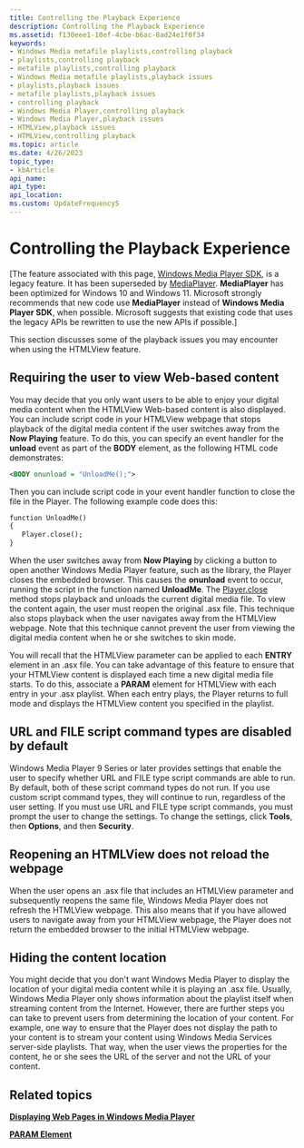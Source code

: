 ```yaml
---
title: Controlling the Playback Experience
description: Controlling the Playback Experience
ms.assetid: f130eee1-10ef-4cbe-b6ac-8ad24e1f0f34
keywords:
- Windows Media metafile playlists,controlling playback
- playlists,controlling playback
- metafile playlists,controlling playback
- Windows Media metafile playlists,playback issues
- playlists,playback issues
- metafile playlists,playback issues
- controlling playback
- Windows Media Player,controlling playback
- Windows Media Player,playback issues
- HTMLView,playback issues
- HTMLView,controlling playback
ms.topic: article
ms.date: 4/26/2023
topic_type: 
- kbArticle
api_name: 
api_type: 
api_location: 
ms.custom: UpdateFrequency5
---
```


# Controlling the Playback Experience

\[The feature associated with this page, [Windows Media Player SDK](/windows/win32/wmp/windows-media-player-sdk), is a legacy feature. It has been superseded by [MediaPlayer](/uwp/api/Windows.Media.Playback.MediaPlayer). **MediaPlayer** has been optimized for Windows 10 and Windows 11. Microsoft strongly recommends that new code use **MediaPlayer** instead of **Windows Media Player SDK**, when possible. Microsoft suggests that existing code that uses the legacy APIs be rewritten to use the new APIs if possible.\]

This section discusses some of the playback issues you may encounter when using the HTMLView feature.

## Requiring the user to view Web-based content

You may decide that you only want users to be able to enjoy your digital media content when the HTMLView Web-based content is also displayed. You can include script code in your HTMLView webpage that stops playback of the digital media content if the user switches away from the **Now Playing** feature. To do this, you can specify an event handler for the **unload** event as part of the **BODY** element, as the following HTML code demonstrates:


```XML
<BODY onunload = "UnloadMe();">

```



Then you can include script code in your event handler function to close the file in the Player. The following example code does this:


```XML
function UnloadMe()
{
   Player.close();
}

```



When the user switches away from **Now Playing** by clicking a button to open another Windows Media Player feature, such as the library, the Player closes the embedded browser. This causes the **onunload** event to occur, running the script in the function named **UnloadMe**. The [Player.close](player-close.md) method stops playback and unloads the current digital media file. To view the content again, the user must reopen the original .asx file. This technique also stops playback when the user navigates away from the HTMLView webpage. Note that this technique cannot prevent the user from viewing the digital media content when he or she switches to skin mode.

You will recall that the HTMLView parameter can be applied to each **ENTRY** element in an .asx file. You can take advantage of this feature to ensure that your HTMLView content is displayed each time a new digital media file starts. To do this, associate a **PARAM** element for HTMLView with each entry in your .asx playlist. When each entry plays, the Player returns to full mode and displays the HTMLView content you specified in the playlist.

## URL and FILE script command types are disabled by default

Windows Media Player 9 Series or later provides settings that enable the user to specify whether URL and FILE type script commands are able to run. By default, both of these script command types do not run. If you use custom script command types, they will continue to run, regardless of the user setting. If you must use URL and FILE type script commands, you must prompt the user to change the settings. To change the settings, click **Tools**, then **Options**, and then **Security**.

## Reopening an HTMLView does not reload the webpage

When the user opens an .asx file that includes an HTMLView parameter and subsequently reopens the same file, Windows Media Player does not refresh the HTMLView webpage. This also means that if you have allowed users to navigate away from your HTMLView webpage, the Player does not return the embedded browser to the initial HTMLView webpage.

## Hiding the content location

You might decide that you don't want Windows Media Player to display the location of your digital media content while it is playing an .asx file. Usually, Windows Media Player only shows information about the playlist itself when streaming content from the Internet. However, there are further steps you can take to prevent users from determining the location of your content. For example, one way to ensure that the Player does not display the path to your content is to stream your content using Windows Media Services server-side playlists. That way, when the user views the properties for the content, he or she sees the URL of the server and not the URL of your content.

## Related topics

<dl> <dt>

[**Displaying Web Pages in Windows Media Player**](displaying-web-pages-in-windows-media-player.md)
</dt> <dt>

[**PARAM Element**](param-element.md)
</dt> </dl>

 

 




